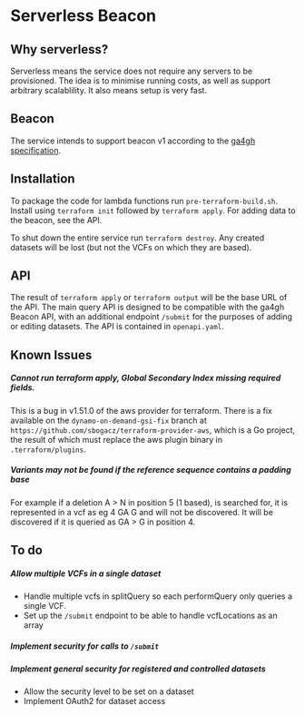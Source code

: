 # Serverless Beacon

## Why serverless?
Serverless means the service does not require any servers to be provisioned. The
idea is to minimise running costs, as well as support arbitrary scalablility. It
also means setup is very fast.

## Beacon
The service intends to support beacon v1 according to the
[ga4gh specification](https://github.com/ga4gh-beacon/specification).

## Installation
To package the code for lambda functions run `pre-terraform-build.sh`.
Install using `terraform init` followed by `terraform apply`. For adding data to
the beacon, see the API.

To shut down the entire service run `terraform destroy`. Any created datasets
will be lost (but not the VCFs on which they are based).

## API
The result of `terraform apply` or `terraform output` will be the base URL of
the API. The main query API is designed to be compatible with the ga4gh Beacon
API, with an additional endpoint `/submit` for the purposes of adding or editing
datasets. The API is contained in `openapi.yaml`.

## Known Issues
##### Cannot run terraform apply, Global Secondary Index missing required fields.
This is a bug in v1.51.0 of the aws provider for terraform. There is a fix
available on the `dynamo-on-demand-gsi-fix` branch at
`https://github.com/sbogacz/terraform-provider-aws`, which is a Go project, the
result of which must replace the aws plugin binary in `.terraform/plugins`.
##### Variants may not be found if the reference sequence contains a padding base
For example if a deletion A > N in position 5 (1 based), is searched for, it is
represented in a vcf as eg 4 GA G and will not be discovered. It will be
discovered if it is queried as GA > G in position 4.

## To do
##### Allow multiple VCFs in a single dataset
* Handle multiple vcfs in splitQuery so each performQuery only queries a single
VCF.
* Set up the `/submit` endpoint to be able to handle vcfLocations as an array
##### Implement security for calls to `/submit`
##### Implement general security for registered and controlled datasets
* Allow the security level to be set on a dataset
* Implement OAuth2 for dataset access
